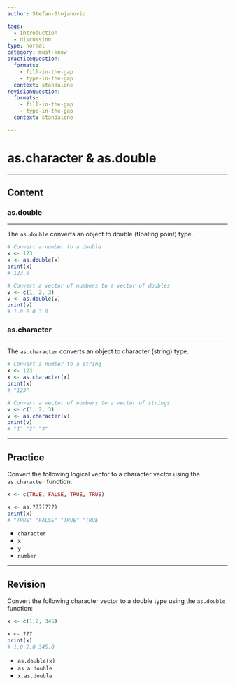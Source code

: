```yaml
---
author: Stefan-Stojanovic

tags:
  - introduction
  - discussion
type: normal
category: must-know
practiceQuestion:
  formats:
    - fill-in-the-gap
    - type-in-the-gap
  context: standalone
revisionQuestion:
  formats:
    - fill-in-the-gap
    - type-in-the-gap
  context: standalone

---
```


# as.character & as.double

---

## Content


### as.double
---

The `as.double` converts an object to double (floating point) type.
```r
# Convert a number to a double
x <- 123
x <- as.double(x)
print(x)  
# 123.0

# Convert a vector of numbers to a vector of doubles
v <- c(1, 2, 3)
v <- as.double(v)
print(v)  
# 1.0 2.0 3.0
```


### as.character
---

The `as.character` converts an object to character (string) type.

```r
# Convert a number to a string
x <- 123
x <- as.character(x)
print(x)  
# "123"

# Convert a vector of numbers to a vector of strings
v <- c(1, 2, 3)
v <- as.character(v)
print(v)  
# "1" "2" "3"
```


---
## Practice

Convert the following logical vector to a character vector using the `as.character` function:

```r
x <- c(TRUE, FALSE, TRUE, TRUE)

x <- as.???(???)
print(x) 
# "TRUE" "FALSE" "TRUE" "TRUE
```

- `character`
- `x`
- `y`
- `number`

---
## Revision

Convert the following character vector to a double type using the `as.double` function:

```r
x <- c(1,2, 345)

x <- ???
print(x) 
# 1.0 2.0 345.0
```

- `as.double(x)`
- `as a double`
- `x.as.double`
